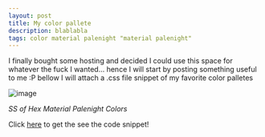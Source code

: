 ```yaml
---
layout: post
title: My color pallete
description: blablabla
tags: color material palenight "material palenight"
---
```


I finally bought some hosting and decided I could use this space for whatever the fuck I wanted... hence I will start by posting something useful to me :P bellow I will attach a .css file snippet of my favorite color palletes

![image](http://erick-garcia.com/blog/assets/img/colors.png)

*SS of Hex Material Palenight Colors*

Click [here](https://github.com/garciaErick/dotfiles/blob/master/colors/colors.css) to get the see the code snippet!
